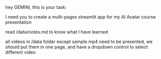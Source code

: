 hey GEMINI, this is your task: 

I need you to create a multi-pages streamlit app for my AI Avatar course presentation

read /data/notes.md to know what I have learned

all videos in /data folder except sample.mp4 need to be presented, we should put them in one page, and have a dropdown control to select different video

